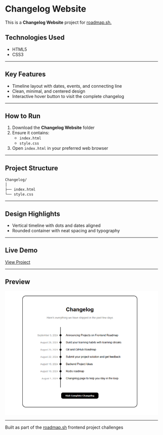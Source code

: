 # Changelog Website

This is a **Changelog Website** project for [roadmap.sh.](https://roadmap.sh/projects/changelog-component)

## Technologies Used
 - HTML5
 - CSS3

---

## Key Features
 - Timeline layout with dates, events, and connecting line
 - Clean, minimal, and centered design
 - Interactive hover button to visit the complete changelog

---

## How to Run
 1. Download the **Changelog Website** folder
 2. Ensure it contains:
    - `index.html`
    - `style.css`
 3. Open `index.html` in your preferred web browser

---

## Project Structure
```
Changelog/
│
├── index.html
└── style.css
```

---

## Design Highlights
 - Vertical timeline with dots and dates aligned
 - Rounded container with neat spacing and typography

---

## Live Demo
[View Project](https://apacy.github.io/Changelog/)

---

## Preview 

![Changelog Website Preview](./screenshot.png)

---

Built as part of the [roadmap.sh](https://roadmap.sh/) frontend project challenges
